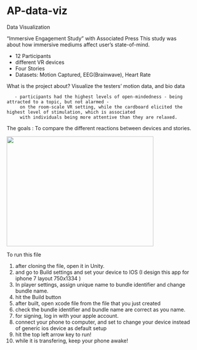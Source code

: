 # AP-data-viz

Data Visualization

“Immersive Engagement Study” with Associated Press
This study was about how immersive mediums affect user’s state-of-mind.
 - 12 Participants 
 - different VR devices
 - Four Stories
 - Datasets: Motion Captured, EEG(Brainwave), Heart Rate 
 
 
 What is the project about?
     Visualize the testers’ motion data, and bio data 
     
       - participants had the highest levels of open-mindedness - being attracted to a topic, but not alarmed -
         on the room-scale VR setting, while the cardboard elicited the highest level of stimulation, which is associated
         with individuals being more attentive than they are relaxed.

The goals : 
To compare the different reactions between devices and stories.   



<img src="https://media.giphy.com/media/xT1R9SWkHYMa3j2qXe/200w_d.gif" width = "400px" height="300px"></img>

To run this file
1. after cloning the file, open it in Unity.
2. and go to Build settings and set your device to IOS (I design this app for iphone 7 layout 750x1334 )
3. In player settings, assign unique name to bundle identifier and change bundle name.
4. hit the Build button
5. after built, open xcode file from the file that you just created
6. check the bundle identifier and bundle name are correct as you name.
7. for signing, log in with your apple account.
8. connect your phone to computer, and set to change your device instead of generic ios device as default setup
9. hit the top left arrow key to run! 
10. while it is transfering, keep your phone awake!

